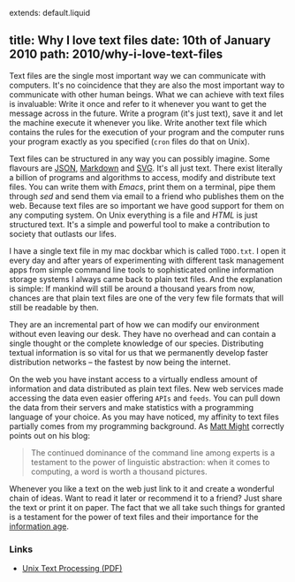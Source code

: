 extends: default.liquid

title:   Why I love text files
date:    10th of January 2010
path:    2010/why-i-love-text-files
---

Text files are the single most important way we can communicate with computers. It's no coincidence that they are also the most important way to communicate with other human beings. What we can achieve with text files is invaluable: Write it once and refer to it whenever you want to get the message across in the future. Write a program (it's just text), save it and let the machine execute it whenever you like. Write another text file which contains the rules for the execution of your program and the computer runs your program exactly as you specified (`cron` files do that on Unix).

Text files can be structured in any way you can possibly imagine. Some flavours are [JSON][3], [Markdown][4] and [SVG][5]. It's all just text. There exist literally a billion of programs and algorithms to access, modify and distribute text files. You can write them with *Emacs*, print them on a terminal, pipe them through *sed* and send them via email to a friend who publishes them on the web. Because text files are so important we have good support for them on any computing system. On Unix everything is a file and *HTML* is just structured text. It's a simple and powerful tool to make a contribution to society that outlasts our lifes. 

I have a single text file in my mac dockbar which is called `TODO.txt`. I open it every day and after years of experimenting with different task management apps from simple command line tools to sophisticated online information storage systems I always came back to plain text files. And the explanation is simple: If mankind will still be around a thousand years from now, chances are that plain text files are one of the very few file formats that will still be readable by then.

They are an incremental part of how we can modify our environment without even leaving our desk. They have no overhead and can contain a single thought or the complete knowledge of our species. Distributing textual information is so vital for us that we permanently develop faster distribution networks &ndash; the fastest by now being the internet.

On the web you have instant access to a virtually endless amount of information and data distributed as plain text files. New web services made accessing the data even easier offering `APIs` and `feeds`. You can pull down the data from their servers and make statistics with a programming language of your choice. As you may have noticed, my affinity to text files partially comes from my programming background. As [Matt Might][1] correctly points out on his blog: 

> The continued dominance of the command line among experts is a testament to the power of linguistic abstraction: when it comes to computing, a word is worth a thousand pictures.

Whenever you like a text on the web just link to it and create a wonderful chain of ideas. Want to read it later or recommend it to a friend? Just share the text or print it on paper. The fact that we all take such things for granted is a testament for the power of text files and their importance for the [information age][2].


### Links

* [Unix Text Processing (PDF)][6]

[1]: http://matt.might.net/articles/console-hacks-exploiting-frequency/
[2]: http://en.wikipedia.org/wiki/Information_Age
[3]: http://www.json.org/
[4]: http://daringfireball.net/projects/markdown/
[5]: http://www.w3.org/Graphics/SVG/
[6]: http://oreilly.com/openbook/utp/